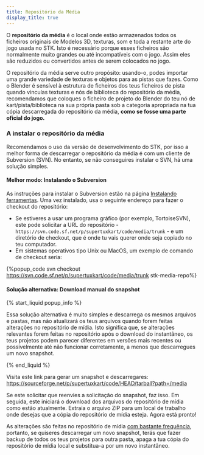 ```yaml
---
title: Repositório da Média
display_title: true
---
```

O **repositório da média** é o local onde estão armazenados todos os ficheiros originais de Modelos 3D, texturas, som e toda a restante arte do jogo usada no STK. Isto é necessário porque esses ficheiros são normalmente muito grandes ou até incompatíveis com o jogo. Assim eles são reduzidos ou convertidos antes de serem colocados no jogo.

O repositório da média serve outro propósito: usando-o, podes importar uma grande variedade de texturas e objetos para as pistas que fazes. Como o Blender é sensível à estrutura de ficheiros dos teus ficheiros de pista quando vinculas texturas e nós de biblioteca do repositório da média, recomendamos que coloques o ficheiro de projeto do Blender do teu nó de kart/pista/biblioteca na sua própria pasta sob a categoria apropriada na tua cópia descarregada do repositório da média, **como se fosse uma parte oficial do jogo.**

### A instalar o repositório da média

Recomendamos o uso da versão de desenvolvimento do STK, por isso a melhor forma de descarregar o repositório da média é com um cliente de Subversion (SVN). No entanto, se não conseguires instalar o SVN, há uma solução simples.

#### Melhor modo: Instalando o Subversion

As instruções para instalar o Subversion estão na página [Instalando ferramentas](https://supertuxkart.net/Installing_Tools#subversion-client). Uma vez instalado, usa o seguinte endereço para fazer o checkout do repositório:

* Se estiveres a usar um programa gráfico (por exemplo, TortoiseSVN), este pode solicitar a URL do repositório - `https://svn.code.sf.net/p/supertuxkart/code/media/trunk` - e um diretório de checkout, que é onde tu vais querer onde seja copiado no teu computador.
* Em sistemas operativos tipo Unix ou MacOS, um exemplo de comando de checkout seria:

{%popup_code
svn checkout https://svn.code.sf.net/p/supertuxkart/code/media/trunk stk-media-repo%}

#### Solução alternativa: Download manual do snapshot

{% start_liquid popup_info %}

Essa solução alternativa é muito simples e descarrega os mesmos arquivos e pastas, mas não atualizará os teus arquivos quando forem feitas alterações no repositório de mídia. Isto significa que, se alterações relevantes forem feitas no repositório após o download do instantâneo, os teus projetos podem parecer diferentes em versões mais recentes ou possivelmente até não funcionar corretamente, a menos que descarregues um novo snapshot.

{% end_liquid %}

Visita este link para gerar um snapshot e descarregares: <https://sourceforge.net/p/supertuxkart/code/HEAD/tarball?path=/media>

Se este solicitar que reenvies a solicitação do snapshot, faz isso. Em seguida, este iniciará o download dos arquivos do repositório de mídia como estão atualmente. Extraia o arquivo ZIP para um local de trabalho onde desejas que a cópia do repositório de mídia esteja. Agora está pronto!

As alterações são feitas no repositório de mídia [com bastante frequência](https://sourceforge.net/p/supertuxkart/code/HEAD/log/?path=), portanto, se quiseres descarregar um novo snapshot, terás que fazer backup de todos os teus projetos para outra pasta, apaga a tua cópia do repositório de mídia local e substitua-a por um novo instantâneo.
